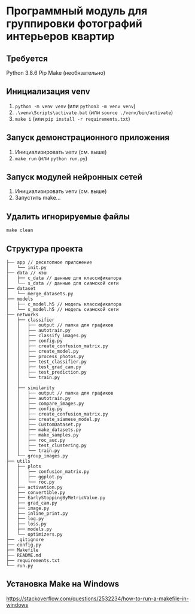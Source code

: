 # Программный модуль для группировки фотографий интерьеров квартир

## Требуется 
Python 3.8.6
Pip
Make (необязательно)

## Инициализация venv
1. `python -m venv venv` (или `python3 -m venv venv`)
2. `.\venv\Scripts\activate.bat` (или `source ./venv/bin/activate`)
3. `make i` (или `pip install -r requirements.txt`)

## Запуск демонстрационного приложения
1. Инициализировать venv (см. выше)
2. `make run` (или `python run.py`)

## Запуск модулей нейронных сетей
1. Инициализировать venv (см. выше)
2. Запустить make...

## Удалить игнорируемые файлы
`make clean`

## Структура проекта
```
├── app // десктопное приложение
│   └── init.py
├── data // кэш
│   ├── c_data // данные для классификатора
│   └── s_data // данные для сиамской сети
├── dataset
│   └── merge_datasets.py
├── models
│   ├── c_model.h5 // модель классификатора
│   └── s_model.h5 // модель сиамской сети
├── networks
│   ├── classifier
│   │   ├── output // папка для графиков
│   │   ├── autotrain.py
│   │   ├── classify_images.py
│   │   ├── config.py
│   │   ├── create_confusion_matrix.py
│   │   ├── create_model.py
│   │   ├── process_photos.py
│   │   ├── test_classifier.py
│   │   ├── test_grad_cam.py
│   │   ├── test_prediction.py
│   │   └── train.py
│   │
│   ├── similarity
│   │   ├── output // папка для графиков
│   │   ├── autotrain.py
│   │   ├── compare_images.py
│   │   ├── config.py
│   │   ├── create_confusion_matrix.py
│   │   ├── create_siamese_model.py
│   │   ├── CustomDataset.py
│   │   ├── make_datasets.py
│   │   ├── make_samples.py
│   │   ├── roc_auc.py
│   │   ├── test_clustering.py
│   │   └── train.py
│   └── group_images.py
├── utils
│   ├── plots
│   │   ├── confusion_matrix.py
│   │   ├── ggplot.py
│   │   └── roc.py
│   ├── activation.py
│   ├── convertible.py
│   ├── EarlyStoppingByMetricValue.py
│   ├── grad_cam.py
│   ├── image.py
│   ├── inline_print.py
│   ├── log.py
│   ├── loss.py
│   ├── models.py
│   └── optimizers.py
├── .gitignore
├── config.py
├── Makefile
├── README.md
├── requirements.txt
└── run.py
```

## Установка Make на Windows
https://stackoverflow.com/questions/2532234/how-to-run-a-makefile-in-windows
